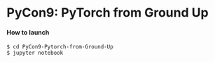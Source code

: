 # PyCon9: PyTorch from Ground Up

#### How to launch

	$ cd PyCon9-Pytorch-from-Ground-Up
	$ jupyter notebook
